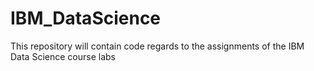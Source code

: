 # IBM_DataScience
This repository will contain code regards to the assignments of the IBM Data Science course labs
